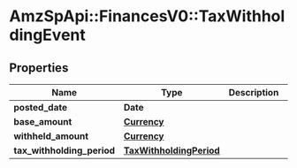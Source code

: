 # AmzSpApi::FinancesV0::TaxWithholdingEvent

## Properties
Name | Type | Description | Notes
------------ | ------------- | ------------- | -------------
**posted_date** | **Date** |  | [optional] 
**base_amount** | [**Currency**](Currency.md) |  | [optional] 
**withheld_amount** | [**Currency**](Currency.md) |  | [optional] 
**tax_withholding_period** | [**TaxWithholdingPeriod**](TaxWithholdingPeriod.md) |  | [optional] 

